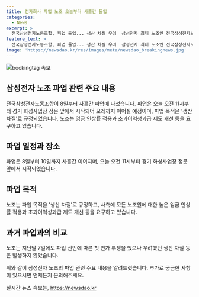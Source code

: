 ```yaml
---
title: 전자회사 파업 노조 오늘부터 사흘간 돌입
categories:
  - News
excerpt: >
  전국삼성전자노동조합, 파업 돌입... 생산 차질 우려  삼성전자 최대 노조인 전국삼성전자노동조합이 오늘부터 3일간 파업에 돌입했다. 노조는 높은 임금 인상과 초과이익성과급 제도 개선을 요구하며 모레까지 총파업을 이어가기로 했다. 이에 앞서 지난달 7일에는 연가 투쟁을 벌였으나 생산 차질 우려가 없었다. 현재 상황을 주목할 필요가 있다. (150자)
feature_text: >
  전국삼성전자노동조합, 파업 돌입... 생산 차질 우려  삼성전자 최대 노조인 전국삼성전자노동조합이 오늘부터 3일간 파업에 돌입했다. 노조는 높은 임금 인상과 초과이익성과급 제도 개선을 요구하며 모레까지 총파업을 이어가기로 했다. 이에 앞서 지난달 7일에는 연가 투쟁을 벌였으나 생산 차질 우려가 없었다. 현재 상황을 주목할 필요가 있다. (150자)
image: 'https://newsdao.kr/res/images/meta/newsdao_breakingnews.jpg'
---
```


<p><img src="https://newsdao.kr/res/images/meta/newsdao_breakingnews.jpg" alt="bookingtag 속보" /></p>

<h2>삼성전자 노조 파업 관련 주요 내용</h2>

<p data-ke-size="size16">전국삼성전자노동조합이 8일부터 사흘간 파업에 나섰습니다. 파업은 오늘 오전 11시부터 경기 화성사업장 정문 앞에서 시작되어 모레까지 이어질 예정이며, 파업 목적은 '생산 차질'로 규정되었습니다. 노조는 임금 인상률 적용과 초과이익성과급 제도 개선 등을 요구하고 있습니다.</p>

<h2 data-ke-size="size26">파업 일정과 장소</h2>

<p data-ke-size="size16">파업은 8일부터 10일까지 사흘간 이어지며, 오늘 오전 11시부터 경기 화성사업장 정문 앞에서 시작되었습니다.</p>

<h2 data-ke-size="size26">파업 목적</h2>

<p data-ke-size="size16">노조는 파업 목적을 '생산 차질'로 규정하고, 사측에 모든 노조원에 대한 높은 임금 인상률 적용과 초과이익성과급 제도 개선 등을 요구하고 있습니다.</p>

<h2 data-ke-size="size26">과거 파업과의 비교</h2>

<p data-ke-size="size16">노조는 지난달 7일에도 파업 선언에 따른 첫 연가 투쟁을 했으나 우려했던 생산 차질 등은 발생하지 않았습니다.</p>

<p>위와 같이 삼성전자 노조의 파업 관련 주요 내용을 알려드렸습니다. 추가로 궁금한 사항이 있으시면 언제든지 문의해주세요.</p>
실시간 뉴스 속보는, <a href="https://newsdao.kr" rel="dofollow">https://newsdao.kr</a>


